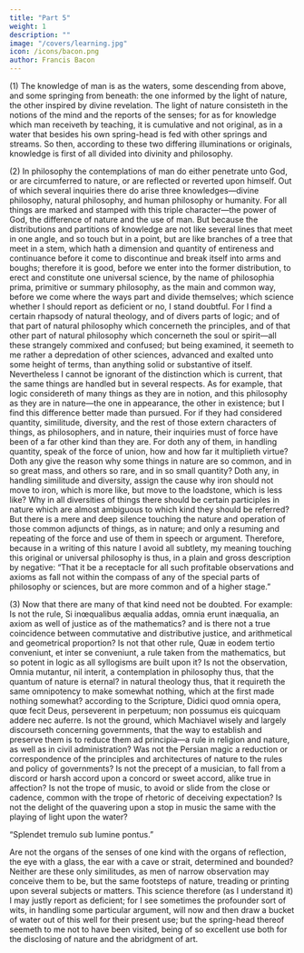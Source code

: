 ```yaml
---
title: "Part 5"
weight: 1
description: ""
image: "/covers/learning.jpg"
icon: /icons/bacon.png
author: Francis Bacon
---
```



(1) The knowledge of man is as the waters, some descending from above, and some springing from beneath: the one informed by the light of nature, the other inspired by divine revelation.  The light of nature consisteth in the notions of the mind and the reports of the senses; for as for knowledge which man receiveth by teaching, it is cumulative and not original, as in a water that besides his own spring-head is fed with other springs and streams.  So then, according to these two differing illuminations or originals, knowledge is first of all divided into divinity and philosophy.

(2) In philosophy the contemplations of man do either penetrate unto God, or are circumferred to nature, or are reflected or reverted upon himself.  Out of which several inquiries there do arise three knowledges—divine philosophy, natural philosophy, and human philosophy or humanity.  For all things are marked and stamped with this triple character—the power of God, the difference of nature and the use of man.  But because the distributions and partitions of knowledge are not like several lines that meet in one angle, and so touch but in a point, but are like branches of a tree that meet in a stem, which hath a dimension and quantity of entireness and continuance before it come to discontinue and break itself into arms and boughs; therefore it is good, before we enter into the former distribution, to erect and constitute one universal science, by the name of philosophia prima, primitive or summary philosophy, as the main and common way, before we come where the ways part and divide themselves; which science whether I should report as deficient or no, I stand doubtful.  For I find a certain rhapsody of natural theology, and of divers parts of logic; and of that part of natural philosophy which concerneth the principles, and of that other part of natural philosophy which concerneth the soul or spirit—all these strangely commixed and confused; but being examined, it seemeth to me rather a depredation of other sciences, advanced and exalted unto some height of terms, than anything solid or substantive of itself.  Nevertheless I cannot be ignorant of the distinction which is current, that the same things are handled but in several respects.  As for example, that logic considereth of many things as they are in notion, and this philosophy as they are in nature—the one in appearance, the other in existence; but I find this difference better made than pursued.  For if they had considered quantity, similitude, diversity, and the rest of those extern characters of things, as philosophers, and in nature, their inquiries must of force have been of a far other kind than they are.  For doth any of them, in handling quantity, speak of the force of union, how and how far it multiplieth virtue? Doth any give the reason why some things in nature are so common, and in so great mass, and others so rare, and in so small quantity?  Doth any, in handling similitude and diversity, assign the cause why iron should not move to iron, which is more like, but move to the loadstone, which is less like?  Why in all diversities of things there should be certain participles in nature which are almost ambiguous to which kind they should be referred?  But there is a mere and deep silence touching the nature and operation of those common adjuncts of things, as in nature; and only a resuming and repeating of the force and use of them in speech or argument.  Therefore, because in a writing of this nature I avoid all subtlety, my meaning touching this original or universal philosophy is thus, in a plain and gross description by negative: “That it be a receptacle for all such profitable observations and axioms as fall not within the compass of any of the special parts of philosophy or sciences, but are more common and of a higher stage.”

(3) Now that there are many of that kind need not be doubted.  For example: Is not the rule, Si inœqualibus æqualia addas, omnia erunt inæqualia, an axiom as well of justice as of the mathematics? and is there not a true coincidence between commutative and distributive justice, and arithmetical and geometrical proportion?  Is not that other rule, Quæ in eodem tertio conveniunt, et inter se conveniunt, a rule taken from the mathematics, but so potent in logic as all syllogisms are built upon it?  Is not the observation, Omnia mutantur, nil interit, a contemplation in philosophy thus, that the quantum of nature is eternal? in natural theology thus, that it requireth the same omnipotency to make somewhat nothing, which at the first made nothing somewhat? according to the Scripture, Didici quod omnia opera, quœ fecit Deus, perseverent in perpetuum; non possumus eis quicquam addere nec auferre.  Is not the ground, which Machiavel wisely and largely discourseth concerning governments, that the way to establish and preserve them is to reduce them ad principia—a rule in religion and nature, as well as in civil administration?  Was not the Persian magic a reduction or correspondence of the principles and architectures of nature to the rules and policy of governments?  Is not the precept of a musician, to fall from a discord or harsh accord upon a concord or sweet accord, alike true in affection?  Is not the trope of music, to avoid or slide from the close or cadence, common with the trope of rhetoric of deceiving expectation? Is not the delight of the quavering upon a stop in music the same with the playing of light upon the water?

“Splendet tremulo sub lumine pontus.”

Are not the organs of the senses of one kind with the organs of reflection, the eye with a glass, the ear with a cave or strait, determined and bounded?  Neither are these only similitudes, as men of narrow observation may conceive them to be, but the same footsteps of nature, treading or printing upon several subjects or matters.  This science therefore (as I understand it) I may justly report as deficient; for I see sometimes the profounder sort of wits, in handling some particular argument, will now and then draw a bucket of water out of this well for their present use; but the spring-head thereof seemeth to me not to have been visited, being of so excellent use both for the disclosing of nature and the abridgment of art.
